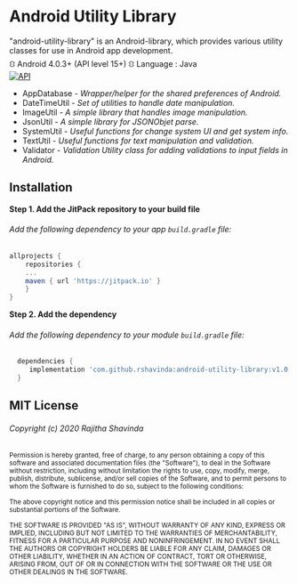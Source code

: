 # Android Utility Library
"android-utility-library" is an Android-library, which provides various utility classes for use in Android app development.\
⛻ Android 4.0.3+ (API level 15+)   ⛻ Language : Java\
[![API](https://img.shields.io/badge/API-15%2B-green.svg?style=flat)](https://android-arsenal.com/api?level=15)

- AppDatabase - *Wrapper/helper for the shared preferences of Android.*
- DateTimeUtil - *Set of utilities to handle date manipulation.*
- ImageUtil - *A simple library that handles image manipulation.*
- JsonUtil - *A simple library for JSONObjet parse.*
- SystemUtil - *Useful functions for change system UI and get system info.*
- TextUtil - *Useful functions for text manipulation and validation.*
- Validator - *Validation Utility class for adding validations to input fields in Android.*


## Installation

**Step 1. Add the JitPack repository to your build file**
###### Add the following dependency to your app `build.gradle` file:

```groovy
allprojects {
    repositories {
	...
	maven { url 'https://jitpack.io' }
    }
}
```

**Step 2. Add the dependency**
###### Add the following dependency to your module `build.gradle` file:
```groovy
  dependencies {
     implementation 'com.github.rshavinda:android-utility-library:v1.0.1'
  }
```



## MIT License

###### Copyright (c) 2020 Rajitha Shavinda

<sub>Permission is hereby granted, free of charge, to any person obtaining a copy
of this software and associated documentation files (the "Software"), to deal
in the Software without restriction, including without limitation the rights
to use, copy, modify, merge, publish, distribute, sublicense, and/or sell
copies of the Software, and to permit persons to whom the Software is
furnished to do so, subject to the following conditions:<sub>

<sub>The above copyright notice and this permission notice shall be included in all
copies or substantial portions of the Software.<sub>

<sub>THE SOFTWARE IS PROVIDED "AS IS", WITHOUT WARRANTY OF ANY KIND, EXPRESS OR
IMPLIED, INCLUDING BUT NOT LIMITED TO THE WARRANTIES OF MERCHANTABILITY,
FITNESS FOR A PARTICULAR PURPOSE AND NONINFRINGEMENT. IN NO EVENT SHALL THE
AUTHORS OR COPYRIGHT HOLDERS BE LIABLE FOR ANY CLAIM, DAMAGES OR OTHER
LIABILITY, WHETHER IN AN ACTION OF CONTRACT, TORT OR OTHERWISE, ARISING FROM,
OUT OF OR IN CONNECTION WITH THE SOFTWARE OR THE USE OR OTHER DEALINGS IN THE
SOFTWARE.<sub>
